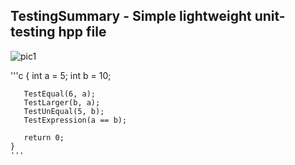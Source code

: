 ## TestingSummary - Simple lightweight unit-testing hpp file
 
![pic1](https://github.com/WildandArt/TestingSummary/assets/17566607/a01221c6-82be-4b8d-9a08-39f763982162)



'''c
    {
       int a = 5;
       int b = 10;

       TestEqual(6, a);         
       TestLarger(b, a);         
       TestUnEqual(5, b);       
       TestExpression(a == b); 

       return 0;
    }
    '''
